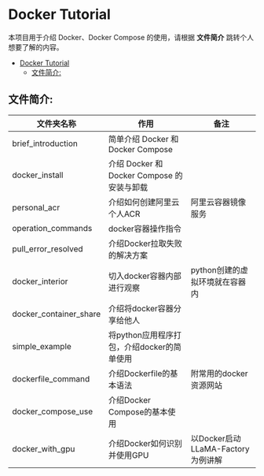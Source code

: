 # Docker Tutorial

本项目用于介绍 Docker、Docker Compose 的使用，请根据 **文件简介** 跳转个人想要了解的内容。

- [Docker Tutorial](#docker-tutorial)
  - [文件简介:](#文件简介)

## 文件简介:

| 文件夹名称                | 作用                                    | 备注                        |
|-------------------------|-----------------------------------------|-----------------------------|
| brief_introduction      | 简单介绍 Docker 和 Docker Compose         |                             |
| docker_install          | 介绍 Docker 和 Docker Compose 的安装与卸载 |                             |
| personal_acr            | 介绍如何创建阿里云个人ACR                   | 阿里云容器镜像服务             |
| operation_commands      | docker容器操作指令                        |                             |
| pull_error_resolved     | 介绍Docker拉取失败的解决方案                |                             |
| docker_interior         | 切入docker容器内部进行观察                  | python创建的虚拟环境就在容器内  |
| docker_container_share  | 介绍将docker容器分享给他人                  |                             |
| simple_example          | 将python应用程序打包，介绍docker的简单使用    |                             |
| dockerfile_command      | 介绍Dockerfile的基本语法                   | 附常用的docker资源网站         |
| docker_compose_use      | 介绍Docker Compose的基本使用               |                              |
| docker_with_gpu         | 介绍Docker如何识别并使用GPU                 | 以Docker启动LLaMA-Factory为例讲解|
